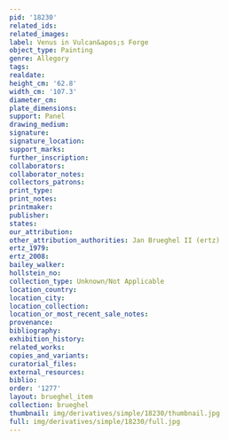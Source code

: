 ```yaml
---
pid: '18230'
related_ids: 
related_images: 
label: Venus in Vulcan&apos;s Forge
object_type: Painting
genre: Allegory
tags: 
realdate: 
height_cm: '62.8'
width_cm: '107.3'
diameter_cm: 
plate_dimensions: 
support: Panel
drawing_medium: 
signature: 
signature_location: 
support_marks: 
further_inscription: 
collaborators: 
collaborator_notes: 
collectors_patrons: 
print_type: 
print_notes: 
printmaker: 
publisher: 
states: 
our_attribution: 
other_attribution_authorities: Jan Brueghel II (ertz)
ertz_1979: 
ertz_2008: 
bailey_walker: 
hollstein_no: 
collection_type: Unknown/Not Applicable
location_country: 
location_city: 
location_collection: 
location_or_most_recent_sale_notes: 
provenance: 
bibliography: 
exhibition_history: 
related_works: 
copies_and_variants: 
curatorial_files: 
external_resources: 
biblio: 
order: '1277'
layout: brueghel_item
collection: brueghel
thumbnail: img/derivatives/simple/18230/thumbnail.jpg
full: img/derivatives/simple/18230/full.jpg
---
```

